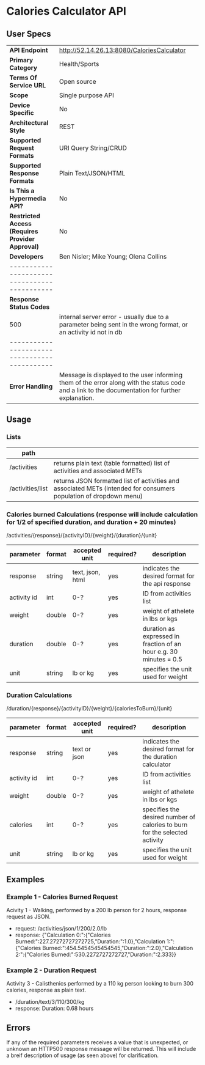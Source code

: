 # Calories Calculator API 
## User Specs
|  |  | 
|------|------|
|**API Endpoint**|http://52.14.26.13:8080/CaloriesCalculator|
|**Primary Category**| Health/Sports|
|**Terms Of Service URL**|Open source|
|**Scope**|Single purpose API|
|**Device Specific**|No|
|**Architectural Style**|REST|
|**Supported Request Formats**|URI Query String/CRUD|
|**Supported Response Formats**|Plain Text/JSON/HTML|
|**Is This a Hypermedia API?**|No|
|**Restricted Access (Requires Provider Approval)**|No|
|**Developers**|Ben Nisler; Mike Young; Olena Collins|
|--------------------------------------------|
|**Response Status Codes**| |
| 500 | internal server error - usually due to a parameter being sent in the wrong format, or an activity id not in db |
|--------------------------------------------|
|**Error Handling**|Message is displayed to the user informing them of the error along with the status code and a link to the documentation for further explanation.|
 

## Usage

### Lists
|  path |     |
| ------- | --------- |
| /activities | returns plain text (table formatted) list of activities and associated METs |
| /activities/list | returns JSON formatted list of activities and associated METs (intended for consumers population of dropdown menu) |

### Calories burned Calculations (response will include calculation for 1/2 of specified duration, and duration + 20 minutes)
/activities/{response}/{activityID}/{weight}/{duration}/{unit}

| parameter | format | accepted unit | required? | description |
| ------- | --------- | ------ | --------- | ------------- |
| response | string | text, json, html | yes | indicates the desired format for the api response |
| activity id | int | 0-? | yes | ID from activities list |
| weight | double | 0-? | yes | weight of athelete in lbs or kgs |
| duration | double | 0-? | yes | duration as expressed in fraction of an hour e.g. 30 minutes = 0.5 |
| unit | string | lb or kg | yes | specifies the unit used for weight |

### Duration Calculations
/duration/{response}/{activityID}/{weight}/{caloriesToBurn}/{unit}

| parameter | format | accepted unit | required? | description |
| ------- | --------- | ------ | --------- | ---------------- |
| response | string | text or json | yes | indicates the desired format for the duration calculator | 
| activity id | int | 0-? | yes | ID from activities list |
| weight | double | 0-? | yes | weight of athelete in lbs or kgs |
| calories | int | 0-? | yes | specifies the desired number of calories to burn for the selected activity |
| unit | string | lb or kg | yes | specifies the unit used for weight |


## Examples

### Example 1 - Calories Burned Request
Acivity 1 - Walking, performed by a 200 lb person for 2 hours, response request as JSON.
 * request: /activities/json/1/200/2.0/lb
 * response: {"Calculation 0:":{"Calories Burned:":227.27272727272725,"Duration:":1.0},"Calculation 1:":{"Calories Burned:":454.5454545454545,"Duration:":2.0},"Calculation 2:":{"Calories Burned:":530.2272727272727,"Duration:":2.333}}
 
### Example 2 - Duration Request
Activity 3 - Calisthenics performed by a 110 kg person looking to burn 300 calories, response as plain text.
 * /duration/text/3/110/300/kg
 * response: Duration: 0.68 hours


## Errors
If any of the required parameters receives a value that is unexpected, or unknown an HTTP500 response message will be returned. This will include a breif description of usage (as seen above) for clarification.

